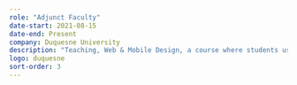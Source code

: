 ```yaml
---
role: "Adjunct Faculty"
date-start: 2021-08-15
date-end: Present
company: Duquesne University
description: "Teaching, Web & Mobile Design, a course where students use principles of visual and interaction design to create high-fidelity web and mobile application prototypes. Covering topics such as responsive design, design systems and working with engineering partners."
logo: duquesne
sort-order: 3
---
```


